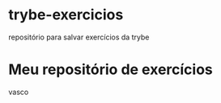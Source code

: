 # trybe-exercicios
repositório para salvar exercícios da trybe

# Meu repositório de exercícios

vasco
